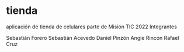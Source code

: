 # tienda
aplicación de tienda de celulares parte de Misión TIC 2022
Integrantes

Sebastián Forero
Sebastián Acevedo
Daniel Pinzón 
Angie Rincón
Rafael Cruz